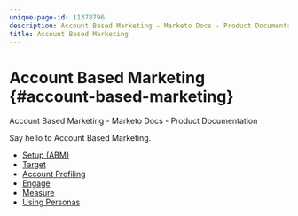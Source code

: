 ```yaml
---
unique-page-id: 11378796
description: Account Based Marketing - Marketo Docs - Product Documentation
title: Account Based Marketing
---
```


# Account Based Marketing {#account-based-marketing}

Account Based Marketing - Marketo Docs - Product Documentation

Say hello to Account Based Marketing.

* [Setup (ABM)](account-based-marketing/setup-abm.md)
* [Target](account-based-marketing/target.md)
* [Account Profiling](account-based-marketing/account-profiling.md)
* [Engage](account-based-marketing/engage.md)
* [Measure](account-based-marketing/measure.md)
* [Using Personas](account-based-marketing/using-personas.md)

